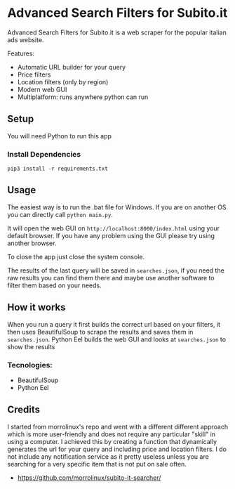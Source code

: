 # Advanced Search Filters for Subito.it

Advanced Search Filters for Subito.it is a web scraper for the popular italian ads website.

Features:
* Automatic URL builder for your query
* Price filters
* Location filters (only by region)
* Modern web GUI
* Multiplatform: runs anywhere python can run

## Setup

You will need Python to run this app

### Install Dependencies

```pip3 install -r requirements.txt```

## Usage

The easiest way is to run the .bat file for Windows.
If you are on another OS you can directly call ```python main.py```.

It will open the web GUI on ```http://localhost:8000/index.html``` using your default browser.
If you have any problem using the GUI please try using another browser.

To close the app just close the system console.

The results of the last query will be saved in ```searches.json```, if you need the raw results you can find them there and maybe use another software to filter them based on your needs.

## How it works

When you run a query it first builds the correct url based on your filters, it then uses BeautifulSoup to scrape the results and saves them in ```searches.json```.
Python Eel builds the web GUI and looks at  ```searches.json``` to show the results

### Tecnologies:
* BeautifulSoup
* Python Eel

## Credits

I started from morrolinux's repo and went with a different different approach which is more user-friendly and does not require any particular "skill" in using a computer. I achieved this by creating a function that dynamically generates the url for your query and including price and location filters. I do not include any notification service as it pretty useless unless you are searching for a very specific item that is not put on sale often.

* https://github.com/morrolinux/subito-it-searcher/